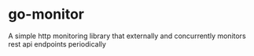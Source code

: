 # go-monitor
A simple http monitoring library that externally and concurrently monitors rest api endpoints periodically 
